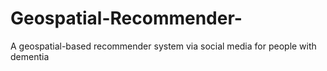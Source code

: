 # Geospatial-Recommender-
A geospatial-based recommender system via social media for people with dementia 
